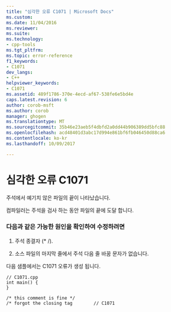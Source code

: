 ```yaml
---
title: "심각한 오류 C1071 | Microsoft Docs"
ms.custom: 
ms.date: 11/04/2016
ms.reviewer: 
ms.suite: 
ms.technology:
- cpp-tools
ms.tgt_pltfrm: 
ms.topic: error-reference
f1_keywords:
- C1071
dev_langs:
- C++
helpviewer_keywords:
- C1071
ms.assetid: 489f1786-370e-4ecd-af67-538fe6e5bd4e
caps.latest.revision: 6
author: corob-msft
ms.author: corob
manager: ghogen
ms.translationtype: MT
ms.sourcegitcommit: 35b46e23aeb5f4dbfd2a0dd44b906389dd5bfc88
ms.openlocfilehash: acd48401d3abc17d994e861bf6fb046450d88ca6
ms.contentlocale: ko-kr
ms.lasthandoff: 10/09/2017

---
```

# <a name="fatal-error-c1071"></a>심각한 오류 C1071
주석에서 예기치 않은 파일의 끝이 나타났습니다.  
  
 컴파일러는 주석을 검사 하는 동안 파일의 끝에 도달 합니다.  
  
### <a name="to-fix-by-checking-the-following-possible-causes"></a>다음과 같은 가능한 원인을 확인하여 수정하려면  
  
1.  주석 종결자 (* /).  
  
2.  소스 파일의 마지막 줄에서 주석 다음 줄 바꿈 문자가 없습니다.  
  
 다음 샘플에서는 C1071 오류가 생성 됩니다.  
  
```  
// C1071.cpp  
int main() {  
}  
  
/* this comment is fine */  
/* forgot the closing tag        // C1071  
```
